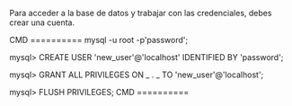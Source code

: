 Para acceder a la base de datos y trabajar con las credenciales, debes crear una cuenta.

CMD ==========
mysql -u root -p'password';

mysql> CREATE USER 'new_user'@'localhost' IDENTIFIED BY 'password';

mysql> GRANT ALL PRIVILEGES ON _ . _ TO 'new_user'@'localhost';

mysql> FLUSH PRIVILEGES;
CMD ==========
